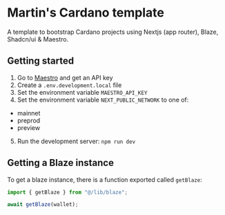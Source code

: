# Martin's Cardano template

A template to bootstrap Cardano projects using Nextjs (app router), Blaze, Shadcn/ui & Maestro.

## Getting started

1. Go to [Maestro](https://dashboard.gomaestro.org/) and get an API key
2. Create a `.env.development.local` file
3. Set the environment variable `MAESTRO_API_KEY`
4. Set the environment variable `NEXT_PUBLIC_NETWORK` to one of:

- mainnet
- preprod
- preview

5. Run the development server: `npm run dev`

## Getting a Blaze instance

To get a blaze instance, there is a function exported called `getBlaze`:

```ts
import { getBlaze } from "@/lib/blaze";

await getBlaze(wallet);
```
